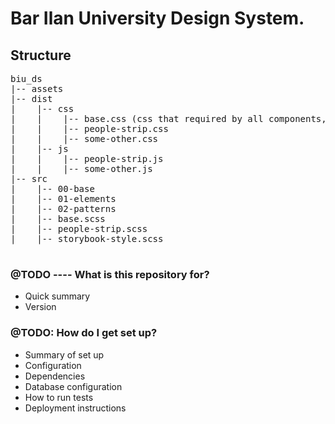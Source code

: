 # Bar Ilan University Design System. #


## Structure
<pre>
biu_ds
|-- assets
|-- dist
|    |-- css
|    |    |-- base.css (css that required by all components, normalize, colors, utilities in single base.css or separeted to few css files)
|    |    |-- people-strip.css
|    |    |-- some-other.css
|    |-- js
|    |    |-- people-strip.js
|    |    |-- some-other.js
|-- src
|    |-- 00-base
|    |-- 01-elements
|    |-- 02-patterns
|    |-- base.scss
|    |-- people-strip.scss
|    |-- storybook-style.scss

</pre>

### @TODO ---- What is this repository for? ###

* Quick summary
* Version

### @TODO: How do I get set up? ###

* Summary of set up
* Configuration
* Dependencies
* Database configuration
* How to run tests
* Deployment instructions

